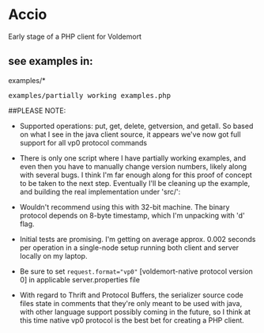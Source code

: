 # Accio

Early stage of a PHP client for Voldemort

## see examples in:

examples/*

<pre>
examples/partially_working_examples.php
</pre>

##PLEASE NOTE:

* Supported operations: put, get, delete, getversion, and getall.  So based on what I see in the java client source, it appears we've now got full support for all vp0 protocol commands

* There is only one script where I have partially working examples, and even then you have to manually change version numbers, likely along with several bugs.  I think I'm far enough along for this proof of concept to be taken to the next step.  Eventually I'll be cleaning up the example, and building the real implementation under 'src/':

* Wouldn't recommend using this with 32-bit machine.  The binary protocol depends on 8-byte timestamp, which I'm unpacking with 'd' flag.

* Initial tests are promising.  I'm getting on average approx. 0.002 seconds per operation in a single-node setup running both client and server locally on my laptop.

* Be sure to set ```request.format="vp0"``` [voldemort-native protocol version 0] in applicable server.properties file

* With regard to Thrift and Protocol Buffers, the serializer source code files state in comments that they're only meant to be used with java, with other language support possibly coming in the future, so I think at this time native vp0 protocol is the best bet for creating a PHP client.
